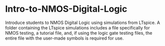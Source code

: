 # Intro-to-NMOS-Digital-Logic
Introduce students to NMOS Digital Logic using simulations from LTspice. A folder containing the LTspice simulations includes a file specifically for NMOS testing, a tutorial file, and, if using the logic gate testing files, the entire file with the user-made symbols is required for use.
